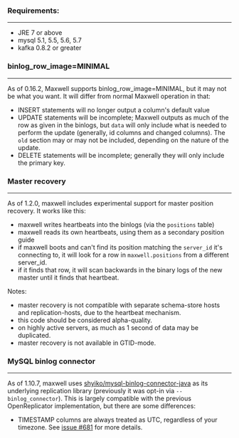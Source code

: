 ### Requirements:
***
- JRE 7 or above
- mysql 5.1, 5.5, 5.6, 5.7
- kafka 0.8.2 or greater

### binlog_row_image=MINIMAL
***
As of 0.16.2, Maxwell supports binlog_row_image=MINIMAL, but it may not be what you want.  It will differ
from normal Maxwell operation in that:

- INSERT statements will no longer output a column's default value
- UPDATE statements will be incomplete; Maxwell outputs as much of the row as given in the binlogs,
  but `data` will only include what is needed to perform the update (generally, id columns and changed columns).
  The `old` section may or may not be included, depending on the nature of the update.
- DELETE statements will be incomplete; generally they will only include the primary key.

### Master recovery
***

As of 1.2.0, maxwell includes experimental support for master position recovery.  It works like this:

- maxwell writes heartbeats into the binlogs (via the `positions` table)
- maxwell reads its own heartbeats, using them as a secondary position guide
- if maxwell boots and can't find its position matching the `server_id` it's
  connecting to, it will look for a row in `maxwell.positions` from a different
  server_id.
- if it finds that row, it will scan backwards in the binary logs of the new
  master until it finds that heartbeat.

Notes:

- master recovery is not compatible with separate schema-store hosts and
  replication-hosts, due to the heartbeat mechanism.
- this code should be considered alpha-quality.
- on highly active servers, as much as 1 second of data may be duplicated.
- master recovery is not available in GTID-mode.

### MySQL binlog connector
***

As of 1.10.7, maxwell uses [shyiko/mysql-binlog-connector-java][] as its underlying
replication library (previously it was opt-in via `--binlog_connector`). This is
largely compatible with the previous OpenReplicator implementation, but there are some differences:

 - TIMESTAMP columns are always treated as UTC, regardless of your timezone. See
   [issue #681][issue-681] for more details.

[shyiko/mysql-binlog-connector-java]: https://github.com/shyiko/mysql-binlog-connector-java
[issue-681]: https://github.com/zendesk/maxwell/issues/681
